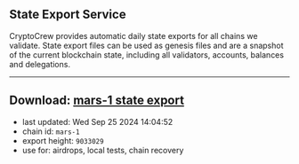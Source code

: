 ## State Export Service
CryptoCrew provides automatic daily state exports for all chains we validate. State export files can be used as genesis files and are a snapshot of the current blockchain state, including all validators, accounts, balances and delegations.

---
**Download: [mars-1 state export](https://dl-eu2.ccvalidators.com/SERVICE/mars/mars-1_export_9033029.json)**
---

- last updated: Wed Sep 25 2024 14:04:52
- chain id: `mars-1`
- export height: `9033029`
- use for: airdrops, local tests, chain recovery

